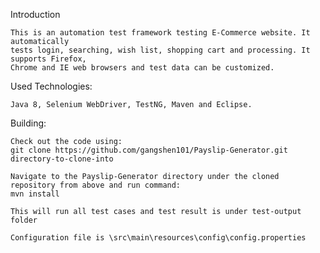 Introduction

	This is an automation test framework testing E-Commerce website. It automatically
    tests login, searching, wish list, shopping cart and processing. It supports Firefox, 
	Chrome and IE web browsers and test data can be customized.

Used Technologies:

	Java 8, Selenium WebDriver, TestNG, Maven and Eclipse.

Building:

	Check out the code using:
	git clone https://github.com/gangshen101/Payslip-Generator.git directory-to-clone-into

	Navigate to the Payslip-Generator directory under the cloned repository from above and run command:
	mvn install

	This will run all test cases and test result is under test-output folder
	
	Configuration file is \src\main\resources\config\config.properties

